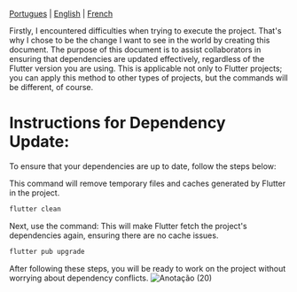 [Portugues](https://github.com/eliezerantonio/flutter_carousel_intro/blob/main/Evitar%20conflitos.md)
|
[English](https://github.com/eliezerantonio/flutter_carousel_intro/blob/main/resources/translation/English/Avoid%20conflicts.md)
|
[French](https://github.com/eliezerantonio/flutter_carousel_intro/blob/main/resources/translation/French/%C3%89viter%20les%20conflits.md)

Firstly, I encountered difficulties when trying to execute the project.
That's why I chose to be the change I want to see in the world by creating this document.
The purpose of this document is to assist collaborators in ensuring that dependencies are updated effectively, regardless of the Flutter version you are using.
This is applicable not only to Flutter projects; you can apply this method to other types of projects, but the commands will be different, of course.

# Instructions for Dependency Update:

To ensure that your dependencies are up to date, follow the steps below:

This command will remove temporary files and caches generated by Flutter in the project.
```dart
flutter clean
```
Next, use the command:
This will make Flutter fetch the project's dependencies again, ensuring there are no cache issues.
```dart
flutter pub upgrade
```
After following these steps, you will be ready to work on the project without worrying about dependency conflicts.
![Anotação (20)](https://github.com/elisioMassaqui/flutter_carousel_intro-robotgames-v/assets/145590545/32f237f6-1005-4d36-9c93-e91f37f6b463)


